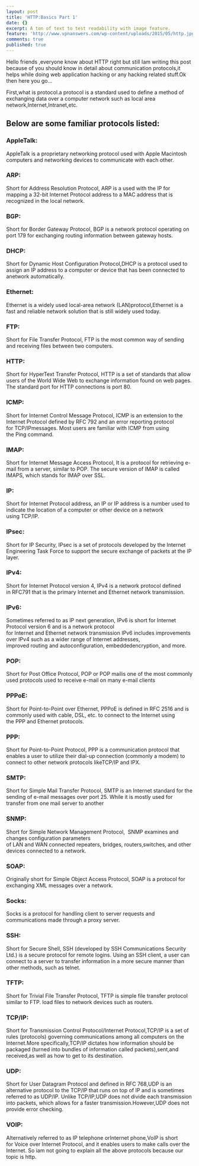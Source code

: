 ```yaml
---
layout: post
title: 'HTTP:Basics Part 1'
date: {}
excerpt: A ton of text to test readability with image feature.
feature: 'http://www.vpnanswers.com/wp-content/uploads/2015/05/http.jpg'
comments: true
published: true
---
```

Hello friends ,everyone know about HTTP right but still Iam writing this post because of you should know in detail about communication protocols,it helps while doing web application hacking or any hacking related stuff.Ok then here you go…

First,what is protocol.a protocol is a standard used to define a method of exchanging data over a computer network such as local area network,Internet,Intranet,etc.   
## Below are some familiar protocols listed:
### AppleTalk:
AppleTalk is a proprietary networking protocol used with Apple Macintosh         computers and networking devices to communicate with each other.
### ARP:
Short for Address Resolution Protocol, ARP is a used with the IP for mapping a 32-bit Internet Protocol address to a MAC address that is recognized in the local network.
### BGP:
Short for Border Gateway Protocol, BGP is a network protocol operating on port 179 for exchanging routing information between gateway hosts.
### DHCP: 
Short for Dynamic Host Configuration Protocol,DHCP is a protocol used to assign an IP address to a computer or device that has been connected to anetwork automatically.
### Ethernet: 
Ethernet is a widely used local-area network (LAN)protocol,Ethernet is a fast and reliable network solution that is still widely used today.
### FTP: 
Short for File Transfer Protocol, FTP is the most common way of sending and receiving files between two computers.
### HTTP:
Short for HyperText Transfer Protocol, HTTP is a set of standards that allow users of the World Wide Web to exchange information found on web pages. The standard port for HTTP connections is port 80.
### ICMP:
Short for Internet Control Message Protocol, ICMP is an extension to the Internet Protocol defined by RFC 792 and an error reporting protocol for TCP/IPmessages. Most users are familiar with ICMP from using the Ping command.
### IMAP:
Short for Internet Message Access Protocol, It is a protocol for retrieving e-mail from a server, similar to POP. The secure version of IMAP is called IMAPS, which stands for IMAP over SSL.
### IP:
Short for Internet Protocol address, an IP or IP address is a number used to indicate the location of a computer or other device on a network using TCP/IP.
### IPsec:
Short for IP Security, IPsec is a set of protocols developed by the Internet Engineering Task Force to support the secure exchange of packets at the IP layer.
### IPv4:
Short for Internet Protocol version 4, IPv4 is a network protocol defined in RFC791 that is the primary Internet and Ethernet network transmission.
### IPv6:
Sometimes referred to as IP next generation, IPv6 is short for Internet Protocol version 6 and is a network protocol for Internet and Ethernet network transmission IPv6 includes improvements over IPv4 such as a wider range of Internet addresses, improved routing and autoconfiguration, embeddedencryption, and more. 
### POP:
Short for Post Office Protocol, POP or POP mailis one of the most commonly used protocols used to receive e-mail on many e-mail clients
### PPPoE:
Short for Point-to-Point over Ethernet, PPPoE is defined in RFC 2516 and is commonly used with cable, DSL, etc. to connect to the Internet using the PPP and Ethernet protocols.
### PPP:
Short for Point-to-Point Protocol, PPP is a communication protocol that enables a user to utilize their dial-up connection (commonly a modem) to connect to other network protocols likeTCP/IP and IPX.
### SMTP:
Short for Simple Mail Transfer Protocol, SMTP is an Internet standard for the sending of e-mail messages over port 25. While it is mostly used for transfer from one mail server to another
### SNMP:
Short for Simple Network Management Protocol,  SNMP examines and changes configuration parameters of LAN and WAN connected repeaters, bridges, routers,switches, and other devices connected to a network.
### SOAP:
Originally short for Simple Object Access Protocol, SOAP is a protocol for exchanging XML messages over a network.
### Socks:
Socks is a protocol for handling client to server requests and communications made through a proxy server.
### SSH:
Short for Secure Shell, SSH (developed by SSH Communications Security Ltd.) is a secure protocol for remote logins. Using an SSH client, a user can connect to a server to transfer information in a more secure manner than other methods, such as telnet.
### TFTP:
Short for Trivial File Transfer Protocol, TFTP is simple file transfer protocol similar to FTP. load files to network devices such as routers.
### TCP/IP:
Short for Transmission Control Protocol/Internet Protocol,TCP/IP is a set of rules (protocols) governing communications among all computers on the Internet.More specifically,TCP/IP dictates how information should be packaged (turned into bundles of information called packets),sent,and received,as well as how to get to its destination.
### UDP:
Short for User Datagram Protocol and defined in RFC 768,UDP is an alternative protocol to the TCP/IP that runs on top of IP and is sometimes referred to as UDP/IP. Unlike TCP/IP,UDP does not divide each transmission into packets, which allows for a faster transmission.However,UDP does not provide error checking.
### VOIP:
Alternatively referred to as IP telephone orInternet phone,VoIP is short for Voice over Internet Protocol, and it enables users to make calls over the Internet.
So iam not going to explain all the above protocols because our topic is http.

